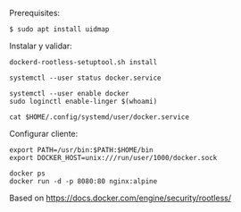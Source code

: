 Prerequisites:
```
$ sudo apt install uidmap
```

Instalar y validar:
```
dockerd-rootless-setuptool.sh install

systemctl --user status docker.service

systemctl --user enable docker
sudo loginctl enable-linger $(whoami)

cat $HOME/.config/systemd/user/docker.service
```

Configurar cliente:
```
export PATH=/usr/bin:$PATH:$HOME/bin
export DOCKER_HOST=unix:///run/user/1000/docker.sock

docker ps
docker run -d -p 8080:80 nginx:alpine
```

Based on https://docs.docker.com/engine/security/rootless/
